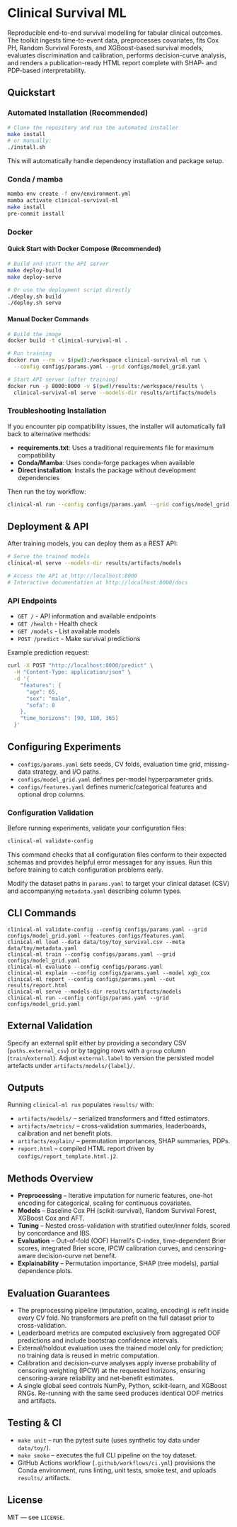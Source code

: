 # Clinical Survival ML

Reproducible end-to-end survival modelling for tabular clinical outcomes. The toolkit ingests time-to-event data, preprocesses covariates, fits Cox PH, Random Survival Forests, and XGBoost-based survival models, evaluates discrimination and calibration, performs decision-curve analysis, and renders a publication-ready HTML report complete with SHAP- and PDP-based interpretability.

## Quickstart

### Automated Installation (Recommended)

```bash
# Clone the repository and run the automated installer
make install
# or manually:
./install.sh
```

This will automatically handle dependency installation and package setup.

### Conda / mamba

```bash
mamba env create -f env/environment.yml
mamba activate clinical-survival-ml
make install
pre-commit install
```

### Docker

#### Quick Start with Docker Compose (Recommended)

```bash
# Build and start the API server
make deploy-build
make deploy-serve

# Or use the deployment script directly
./deploy.sh build
./deploy.sh serve
```

#### Manual Docker Commands

```bash
# Build the image
docker build -t clinical-survival-ml .

# Run training
docker run --rm -v $(pwd):/workspace clinical-survival-ml run \
  --config configs/params.yaml --grid configs/model_grid.yaml

# Start API server (after training)
docker run -p 8000:8000 -v $(pwd)/results:/workspace/results \
  clinical-survival-ml serve --models-dir results/artifacts/models
```

### Troubleshooting Installation

If you encounter pip compatibility issues, the installer will automatically fall back to alternative methods:

- **requirements.txt**: Uses a traditional requirements file for maximum compatibility
- **Conda/Mamba**: Uses conda-forge packages when available
- **Direct installation**: Installs the package without development dependencies

Then run the toy workflow:

```bash
clinical-ml run --config configs/params.yaml --grid configs/model_grid.yaml
```

## Deployment & API

After training models, you can deploy them as a REST API:

```bash
# Serve the trained models
clinical-ml serve --models-dir results/artifacts/models

# Access the API at http://localhost:8000
# Interactive documentation at http://localhost:8000/docs
```

### API Endpoints

- `GET /` - API information and available endpoints
- `GET /health` - Health check
- `GET /models` - List available models
- `POST /predict` - Make survival predictions

Example prediction request:

```bash
curl -X POST "http://localhost:8000/predict" \
  -H "Content-Type: application/json" \
  -d '{
    "features": {
      "age": 65,
      "sex": "male",
      "sofa": 8
    },
    "time_horizons": [90, 180, 365]
  }'
```

## Configuring Experiments

- `configs/params.yaml` sets seeds, CV folds, evaluation time grid, missing-data strategy, and I/O paths.
- `configs/model_grid.yaml` defines per-model hyperparameter grids.
- `configs/features.yaml` defines numeric/categorical features and optional drop columns.

### Configuration Validation

Before running experiments, validate your configuration files:

```bash
clinical-ml validate-config
```

This command checks that all configuration files conform to their expected schemas and provides helpful error messages for any issues. Run this before training to catch configuration problems early.

Modify the dataset paths in `params.yaml` to target your clinical dataset (CSV) and accompanying `metadata.yaml` describing column types.

## CLI Commands

```
clinical-ml validate-config --config configs/params.yaml --grid configs/model_grid.yaml --features configs/features.yaml
clinical-ml load --data data/toy/toy_survival.csv --meta data/toy/metadata.yaml
clinical-ml train --config configs/params.yaml --grid configs/model_grid.yaml
clinical-ml evaluate --config configs/params.yaml
clinical-ml explain --config configs/params.yaml --model xgb_cox
clinical-ml report --config configs/params.yaml --out results/report.html
clinical-ml serve --models-dir results/artifacts/models
clinical-ml run --config configs/params.yaml --grid configs/model_grid.yaml
```

## External Validation

Specify an external split either by providing a secondary CSV (`paths.external_csv`) or by tagging rows with a `group` column (`train`/`external`). Adjust `external.label` to version the persisted model artefacts under `artifacts/models/{label}/`.

## Outputs

Running `clinical-ml run` populates `results/` with:

- `artifacts/models/` – serialized transformers and fitted estimators.
- `artifacts/metrics/` – cross-validation summaries, leaderboards, calibration and net benefit plots.
- `artifacts/explain/` – permutation importances, SHAP summaries, PDPs.
- `report.html` – compiled HTML report driven by `configs/report_template.html.j2`.

## Methods Overview

- **Preprocessing** – Iterative imputation for numeric features, one-hot encoding for categorical, scaling for continuous covariates.
- **Models** – Baseline Cox PH (scikit-survival), Random Survival Forest, XGBoost Cox and AFT.
- **Tuning** – Nested cross-validation with stratified outer/inner folds, scored by concordance and IBS.
- **Evaluation** – Out-of-fold (OOF) Harrell's C-index, time-dependent Brier scores, integrated Brier score, IPCW calibration curves, and censoring-aware decision-curve net benefit.
- **Explainability** – Permutation importance, SHAP (tree models), partial dependence plots.

## Evaluation Guarantees

- The preprocessing pipeline (imputation, scaling, encoding) is refit inside every CV fold. No transformers are prefit on the full dataset prior to cross-validation.
- Leaderboard metrics are computed exclusively from aggregated OOF predictions and include bootstrap confidence intervals.
- External/holdout evaluation uses the trained model only for prediction; no training data is reused in metric computation.
- Calibration and decision-curve analyses apply inverse probability of censoring weighting (IPCW) at the requested horizons, ensuring censoring-aware reliability and net-benefit estimates.
- A single global seed controls NumPy, Python, scikit-learn, and XGBoost RNGs. Re-running with the same seed produces identical OOF metrics and artifacts.

## Testing & CI

- `make unit` – run the pytest suite (uses synthetic toy data under `data/toy/`).
- `make smoke` – executes the full CLI pipeline on the toy dataset.
- GitHub Actions workflow (`.github/workflows/ci.yml`) provisions the Conda environment, runs linting, unit tests, smoke test, and uploads `results/` artifacts.

## License

MIT — see `LICENSE`.
